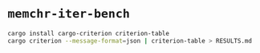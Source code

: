# `memchr-iter-bench`

```bash
cargo install cargo-criterion criterion-table
cargo criterion --message-format=json | criterion-table > RESULTS.md
```
